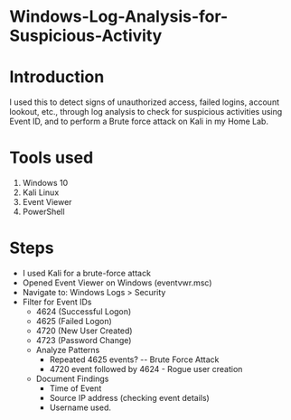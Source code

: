 # Windows-Log-Analysis-for-Suspicious-Activity
# Introduction
I used this to detect signs of unauthorized access, failed logins, account lookout, etc., through log analysis to check for suspicious activities using Event ID, and to perform a Brute force attack on Kali in my Home Lab.
# Tools used 
1) Windows 10
2) Kali Linux
3) Event Viewer
4) PowerShell
# Steps 
- I used Kali for a brute-force attack
- Opened Event Viewer on Windows (eventvwr.msc)
- Navigate to: Windows Logs > Security
- Filter for Event IDs
    - 4624 (Successful Logon)
    - 4625 (Failed Logon)
    - 4720 (New User Created)
    - 4723 (Password Change)
  - Analyze Patterns
     - Repeated 4625 events? -- Brute Force Attack
     - 4720 event followed by 4624 - Rogue user creation
  - Document Findings
    - Time of Event
    - Source IP address (checking event details)
    - Username used. 
  
